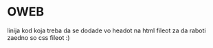 # OWEB
<link rel="stylesheet" href="DomashnoNum2.css"> linija kod koja treba da se dodade vo headot na html fileot za da raboti zaedno so css fileot :)

